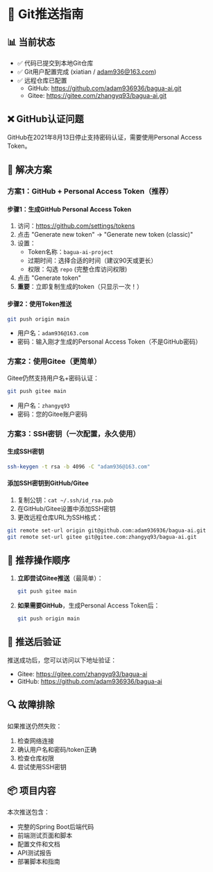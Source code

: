 # 🚀 Git推送指南

## 📊 当前状态
- ✅ 代码已提交到本地Git仓库
- ✅ Git用户配置完成 (xiatian / adam936@163.com)
- ✅ 远程仓库已配置
  - GitHub: https://github.com/adam936936/bagua-ai.git
  - Gitee: https://gitee.com/zhangyq93/bagua-ai.git

## ❌ GitHub认证问题
GitHub在2021年8月13日停止支持密码认证，需要使用Personal Access Token。

## 🔧 解决方案

### 方案1：GitHub + Personal Access Token（推荐）

#### 步骤1：生成GitHub Personal Access Token
1. 访问：https://github.com/settings/tokens
2. 点击 "Generate new token" → "Generate new token (classic)"
3. 设置：
   - Token名称：`bagua-ai-project`
   - 过期时间：选择合适的时间（建议90天或更长）
   - 权限：勾选 `repo` (完整仓库访问权限)
4. 点击 "Generate token"
5. **重要**：立即复制生成的token（只显示一次！）

#### 步骤2：使用Token推送
```bash
git push origin main
```
- 用户名：`adam936@163.com`
- 密码：输入刚才生成的Personal Access Token（不是GitHub密码）

### 方案2：使用Gitee（更简单）

Gitee仍然支持用户名+密码认证：

```bash
git push gitee main
```
- 用户名：`zhangyq93`
- 密码：您的Gitee账户密码

### 方案3：SSH密钥（一次配置，永久使用）

#### 生成SSH密钥
```bash
ssh-keygen -t rsa -b 4096 -C "adam936@163.com"
```

#### 添加SSH密钥到GitHub/Gitee
1. 复制公钥：`cat ~/.ssh/id_rsa.pub`
2. 在GitHub/Gitee设置中添加SSH密钥
3. 更改远程仓库URL为SSH格式：
```bash
git remote set-url origin git@github.com:adam936936/bagua-ai.git
git remote set-url gitee git@gitee.com:zhangyq93/bagua-ai.git
```

## 🎯 推荐操作顺序

1. **立即尝试Gitee推送**（最简单）：
   ```bash
   git push gitee main
   ```

2. **如果需要GitHub**，生成Personal Access Token后：
   ```bash
   git push origin main
   ```

## 📝 推送后验证

推送成功后，您可以访问以下地址验证：
- Gitee: https://gitee.com/zhangyq93/bagua-ai
- GitHub: https://github.com/adam936936/bagua-ai

## 🔍 故障排除

如果推送仍然失败：
1. 检查网络连接
2. 确认用户名和密码/token正确
3. 检查仓库权限
4. 尝试使用SSH密钥

## 📦 项目内容

本次推送包含：
- 完整的Spring Boot后端代码
- 前端测试页面和脚本
- 配置文件和文档
- API测试报告
- 部署脚本和指南 